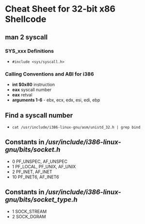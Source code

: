 # Cheat Sheet for 32-bit x86 Shellcode

## man 2 syscall
### SYS\_xxx Definitions
- ```#include <sys/syscall.h>```
### Calling Conventions and ABI for i386
- **int $0x80** instruction 
- **eax** syscall number
- **eax** retval
- **arguments 1-6** - ebx, ecx, edx, esi, edi, ebp

## Find a syscall number
- ```cat /usr/include/i386-linux-gnu/asm/unistd_32.h | grep bind```

## Constants in */usr/include/i386-linux-gnu/bits/socket.h*
- 0 PF\_UNSPEC, AF\_UNSPEC
- 1 PF\_LOCAL, PF\_UNIX, AF\_UNIX
- 2 PF\_INET, AF\_INET
- 10 PF\_INET6, AF\_INET6

## Constants in */usr/include/i386-linux-gnu/bits/socket_type.h*
- 1 SOCK\_STREAM
- 2 SOCK\_DGRAM

